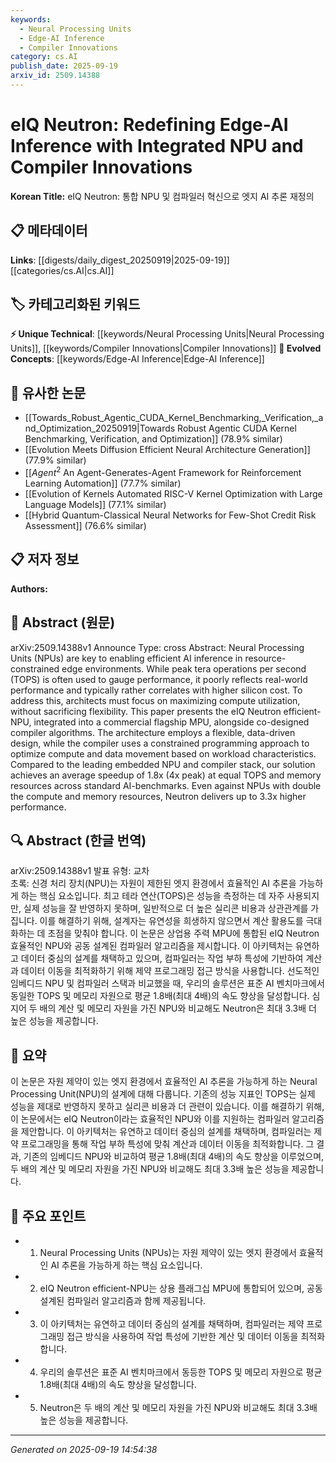 ```yaml
---
keywords:
  - Neural Processing Units
  - Edge-AI Inference
  - Compiler Innovations
category: cs.AI
publish_date: 2025-09-19
arxiv_id: 2509.14388
---
```


<!-- KEYWORD_LINKING_METADATA:
{
  "processed_timestamp": "2025-09-22 21:16:24.742049",
  "vocabulary_version": "1.0",
  "selected_keywords": [
    "Neural Processing Units",
    "Edge-AI Inference",
    "Compiler Innovations"
  ],
  "rejected_keywords": [
    "Optimization"
  ],
  "similarity_scores": {
    "Neural Processing Units": 0.85,
    "Edge-AI Inference": 0.8,
    "Compiler Innovations": 0.78
  },
  "extraction_method": "AI_prompt_based",
  "budget_applied": true
}
-->


# eIQ Neutron: Redefining Edge-AI Inference with Integrated NPU and Compiler Innovations

**Korean Title:** eIQ Neutron: 통합 NPU 및 컴파일러 혁신으로 엣지 AI 추론 재정의

## 📋 메타데이터

**Links**: [[digests/daily_digest_20250919|2025-09-19]]   [[categories/cs.AI|cs.AI]]

## 🏷️ 카테고리화된 키워드
**⚡ Unique Technical**: [[keywords/Neural Processing Units|Neural Processing Units]], [[keywords/Compiler Innovations|Compiler Innovations]]
**🚀 Evolved Concepts**: [[keywords/Edge-AI Inference|Edge-AI Inference]]

## 🔗 유사한 논문
- [[Towards_Robust_Agentic_CUDA_Kernel_Benchmarking,_Verification,_and_Optimization_20250919|Towards Robust Agentic CUDA Kernel Benchmarking, Verification, and Optimization]] (78.9% similar)
- [[Evolution Meets Diffusion Efficient Neural Architecture Generation]] (77.9% similar)
- [[$Agent^2$ An Agent-Generates-Agent Framework for Reinforcement Learning Automation]] (77.7% similar)
- [[Evolution of Kernels Automated RISC-V Kernel Optimization with Large Language Models]] (77.1% similar)
- [[Hybrid Quantum-Classical Neural Networks for Few-Shot Credit Risk Assessment]] (76.6% similar)

## 📋 저자 정보

**Authors:** 

## 📄 Abstract (원문)

arXiv:2509.14388v1 Announce Type: cross 
Abstract: Neural Processing Units (NPUs) are key to enabling efficient AI inference in resource-constrained edge environments. While peak tera operations per second (TOPS) is often used to gauge performance, it poorly reflects real-world performance and typically rather correlates with higher silicon cost. To address this, architects must focus on maximizing compute utilization, without sacrificing flexibility. This paper presents the eIQ Neutron efficient-NPU, integrated into a commercial flagship MPU, alongside co-designed compiler algorithms. The architecture employs a flexible, data-driven design, while the compiler uses a constrained programming approach to optimize compute and data movement based on workload characteristics. Compared to the leading embedded NPU and compiler stack, our solution achieves an average speedup of 1.8x (4x peak) at equal TOPS and memory resources across standard AI-benchmarks. Even against NPUs with double the compute and memory resources, Neutron delivers up to 3.3x higher performance.

## 🔍 Abstract (한글 번역)

arXiv:2509.14388v1 발표 유형: 교차  
초록: 신경 처리 장치(NPU)는 자원이 제한된 엣지 환경에서 효율적인 AI 추론을 가능하게 하는 핵심 요소입니다. 최고 테라 연산(TOPS)은 성능을 측정하는 데 자주 사용되지만, 실제 성능을 잘 반영하지 못하며, 일반적으로 더 높은 실리콘 비용과 상관관계를 가집니다. 이를 해결하기 위해, 설계자는 유연성을 희생하지 않으면서 계산 활용도를 극대화하는 데 초점을 맞춰야 합니다. 이 논문은 상업용 주력 MPU에 통합된 eIQ Neutron 효율적인 NPU와 공동 설계된 컴파일러 알고리즘을 제시합니다. 이 아키텍처는 유연하고 데이터 중심의 설계를 채택하고 있으며, 컴파일러는 작업 부하 특성에 기반하여 계산과 데이터 이동을 최적화하기 위해 제약 프로그래밍 접근 방식을 사용합니다. 선도적인 임베디드 NPU 및 컴파일러 스택과 비교했을 때, 우리의 솔루션은 표준 AI 벤치마크에서 동일한 TOPS 및 메모리 자원으로 평균 1.8배(최대 4배)의 속도 향상을 달성합니다. 심지어 두 배의 계산 및 메모리 자원을 가진 NPU와 비교해도 Neutron은 최대 3.3배 더 높은 성능을 제공합니다.

## 📝 요약

이 논문은 자원 제약이 있는 엣지 환경에서 효율적인 AI 추론을 가능하게 하는 Neural Processing Unit(NPU)의 설계에 대해 다룹니다. 기존의 성능 지표인 TOPS는 실제 성능을 제대로 반영하지 못하고 실리콘 비용과 더 관련이 있습니다. 이를 해결하기 위해, 이 논문에서는 eIQ Neutron이라는 효율적인 NPU와 이를 지원하는 컴파일러 알고리즘을 제안합니다. 이 아키텍처는 유연하고 데이터 중심의 설계를 채택하며, 컴파일러는 제약 프로그래밍을 통해 작업 부하 특성에 맞춰 계산과 데이터 이동을 최적화합니다. 그 결과, 기존의 임베디드 NPU와 비교하여 평균 1.8배(최대 4배)의 속도 향상을 이루었으며, 두 배의 계산 및 메모리 자원을 가진 NPU와 비교해도 최대 3.3배 높은 성능을 제공합니다.

## 🎯 주요 포인트

- 1. Neural Processing Units (NPUs)는 자원 제약이 있는 엣지 환경에서 효율적인 AI 추론을 가능하게 하는 핵심 요소입니다.

- 2. eIQ Neutron efficient-NPU는 상용 플래그십 MPU에 통합되어 있으며, 공동 설계된 컴파일러 알고리즘과 함께 제공됩니다.

- 3. 이 아키텍처는 유연하고 데이터 중심의 설계를 채택하며, 컴파일러는 제약 프로그래밍 접근 방식을 사용하여 작업 특성에 기반한 계산 및 데이터 이동을 최적화합니다.

- 4. 우리의 솔루션은 표준 AI 벤치마크에서 동등한 TOPS 및 메모리 자원으로 평균 1.8배(최대 4배)의 속도 향상을 달성합니다.

- 5. Neutron은 두 배의 계산 및 메모리 자원을 가진 NPU와 비교해도 최대 3.3배 높은 성능을 제공합니다.

---

*Generated on 2025-09-19 14:54:38*